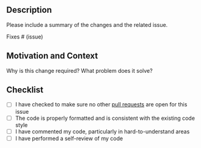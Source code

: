 ## Description
Please include a summary of the changes and the related issue.

Fixes # (issue)

## Motivation and Context
Why is this change required? What problem does it solve?

## Checklist
<!--- Go over all the following points, and put an `x` in all the boxes that apply. -->
- [ ] I have checked to make sure no other [pull requests](https://github.com/ftcteam5898/GalacticLions-Starter/pulls) are open for this issue
- [ ] The code is properly formatted and is consistent with the existing code style
- [ ] I have commented my code, particularly in hard-to-understand areas
- [ ] I have performed a self-review of my code
